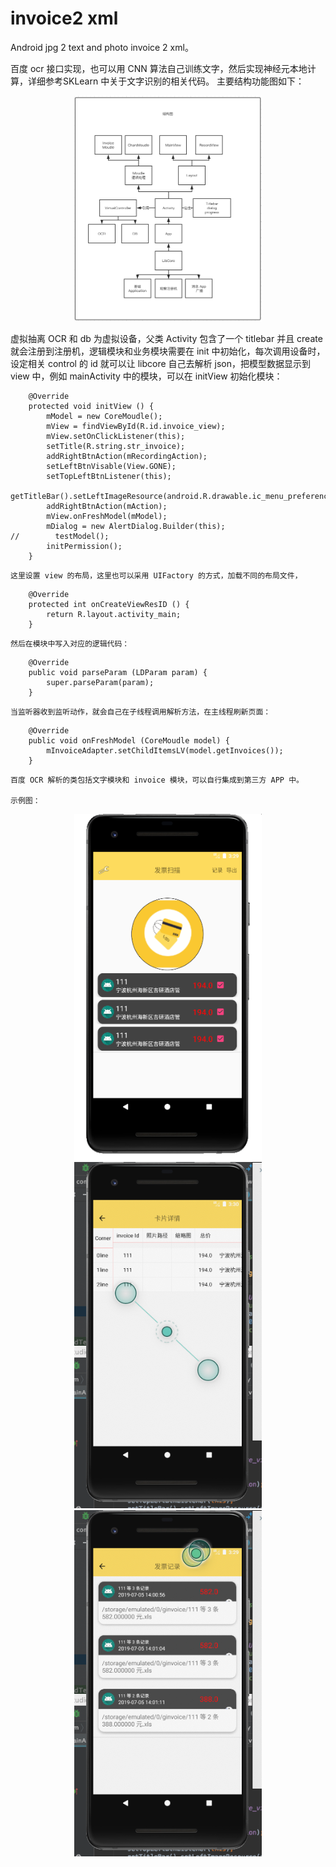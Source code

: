 # invoice2 xml 

Android jpg 2 text and photo invoice 2 xml。

百度 ocr 接口实现，也可以用 CNN 算法自己训练文字，然后实现神经元本地计算，详细参考SKLearn 中关于文字识别的相关代码。
主要结构功能图如下：
<p align='center'>
<img src='doc/softwatch.png' title='结构' style='max-width:300px'></img>
</p>
虚拟抽离 OCR 和 db 为虚拟设备，父类 Activity 包含了一个 titlebar 并且 create 就会注册到注册机，逻辑模块和业务模块需要在
init 中初始化，每次调用设备时，设定相关 control 的 id 就可以让 libcore 自己去解析 json，把模型数据显示到 view 中，例如
mainActivity 中的模块，可以在 initView 初始化模块：

```
    @Override
    protected void initView () {
        mModel = new CoreMoudle();
        mView = findViewById(R.id.invoice_view);
        mView.setOnClickListener(this);
        setTitle(R.string.str_invoice);
        addRightBtnAction(mRecordingAction);
        setLeftBtnVisable(View.GONE);
        setTopLeftBtnListener(this);
        getTitleBar().setLeftImageResource(android.R.drawable.ic_menu_preferences);
        addRightBtnAction(mAction);
        mView.onFreshModel(mModel);
        mDialog = new AlertDialog.Builder(this);
//        testModel();
        initPermission();
    }

```
    这里设置 view 的布局，这里也可以采用 UIFactory 的方式，加载不同的布局文件，

```
 	@Override
    protected int onCreateViewResID () {
        return R.layout.activity_main;
    }

```
	然后在模块中写入对应的逻辑代码：

```
    @Override
    public void parseParam (LDParam param) {
        super.parseParam(param);
    }

```
    当监听器收到监听动作，就会自己在子线程调用解析方法，在主线程刷新页面：

```
    @Override
    public void onFreshModel (CoreMoudle model) {
        mInvoiceAdapter.setChildItemsLV(model.getInvoices());
    }

```
    百度 OCR 解析的类包括文字模块和 invoice 模块，可以自行集成到第三方 APP 中。

    示例图：    

<p align='center'>
<img src='doc/main.png' title='主页' style='max-width:300px'></img>
<img src='doc/review.png' title='列表' style='max-width:300px'></img>
<img src='doc/record.png' title='记录' style='max-width:300px'></img>

</p>
